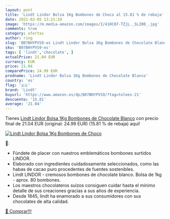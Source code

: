 ```yaml
---
layout: post
title: 'Lindt Lindor Bolsa 1Kg Bombones de Choco al 15.81 % de rebaja'
date: 2021-02-05 13:21:19
image: 'https://m.media-amazon.com/images/I/410C07-TZjL._SL200_.jpg'
comments: true
category: ofertas
author: ring
slug: 'B07BHYPVS9-es Lindt Lindor Bolsa 1Kg Bombones de Chocolate Blanco'
sku: 'B07BHYPVS9-es'
tags: [ 'lindt','chocolate', ]
actualPrice: 21.04 EUR
currency: EUR
price: 21.04
comparePrice: 24.99 EUR
prodname: 'Lindt Lindor Bolsa 1Kg Bombones de Chocolate Blanco'
country: 'es'
flag: '🇪🇸'
brand: 'Lindt'
buyurl: 'https://www.amazon.es/dp/B07BHYPVS9/?tag=tolees-21'
descuento: '15.81'
average: '21.04'
---
```


Tienes [Lindt Lindor Bolsa 1Kg Bombones de Chocolate Blanco](https://www.amazon.es/dp/B07BHYPVS9/?tag=tolees-21) con precio final de  21.04 EUR (original: 24.99 EUR) (15.81 %  de rebaja) aqui!

[![Lindt Lindor Bolsa 1Kg Bombones de Choco](https://m.media-amazon.com/images/I/410C07-TZjL._SL200_.jpg)](https://www.amazon.es/dp/B07BHYPVS9/?tag=tolees-21)

🔎:

- Fúndete de placer con nuestros emblemáticos bombones surtidos LINDOR.
- Elaborado con ingredientes cuidadosamente seleccionados, como las habas de cacao puro procedentes de fuentes sostenibles.
- Lindt LINDOR - cremosos bombones de chocolate blanco. Bolsa de 1kg - aprox. 80 bombones.
- Los maestros chocolateros suizos consiguen cuidar hasta el mínimo detalle de sus creaciones gracias a sus años de experiencia.
- Desde 1845, lindt ha enamorado a sus consumidores con sus chocolates de alta calidad.

[🛒 Comprar!!!](https://www.amazon.es/dp/B07BHYPVS9/?tag=tolees-21)
